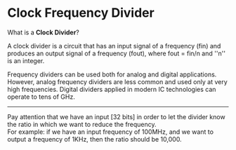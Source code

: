 # Clock Frequency Divider

What is a **Clock Divider**?


A clock divider is a circuit that has an input signal of a frequency (fin) and produces an output signal of a frequency (fout), where fout = fin/n and ''n'' is an integer. 


Frequency dividers can be used both for analog and digital applications. However, analog frequency dividers are less common and used only at very high frequencies. Digital dividers applied in modern IC technologies can operate to tens of GHz.

--------------------------------------------------------------------------------------------

Pay attention that we have an input [32 bits] in order to let the divider know the ratio in which we want to reduce the frequency.
\
For example: if we have an input frequency of 100MHz, and we want to output a frequency of 1KHz, then the ratio should be 10,000.
